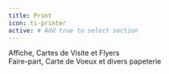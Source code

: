 ```yaml
---
title: Print
icon: ti-printer
active: # Add true to select section
---
```

Affiche, Cartes de Visite et Flyers  
Faire-part, Carte de Voeux et divers papeterie